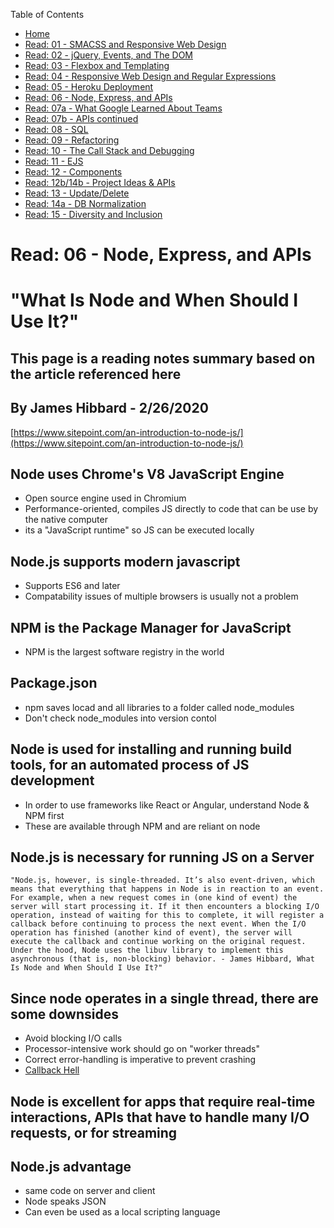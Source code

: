 Table of Contents
* [Home](https://nickmagruder.github.io/reading-notes/)
* [Read: 01 - SMACSS and Responsive Web Design](read_301-01.md)
* [Read: 02 - jQuery, Events, and The DOM](read_301-02.md)
* [Read: 03 - Flexbox and Templating](read_301-03.md)
* [Read: 04 - Responsive Web Design and Regular Expressions](read_301-04.md)
* [Read: 05 - Heroku Deployment](read_301-05.md)
* [Read: 06 - Node, Express, and APIs](read_301-06.md)
* [Read: 07a - What Google Learned About Teams](read_301-07a.md)
* [Read: 07b - APIs continued](read_301-07b.md)
* [Read: 08 - SQL](read_301-08.md)
* [Read: 09 - Refactoring](read_301-09.md)
* [Read: 10 - The Call Stack and Debugging](read_301-10.md)
* [Read: 11 - EJS](read_301-11.md)
* [Read: 12 - Components](read_301-12.md)
* [Read: 12b/14b - Project Ideas & APIs](read_301-12b.md)
* [Read: 13 - Update/Delete](read_301-13.md)
* [Read: 14a - DB Normalization](read_301-14a.md)
* [Read: 15 - Diversity and Inclusion](read_301-15.md)

# Read: 06 - Node, Express, and APIs

# "What Is Node and When Should I Use It?"
## This page is a reading notes summary based on the article referenced here
## By James Hibbard - 2/26/2020
[https://www.sitepoint.com/an-introduction-to-node-js/](https://www.sitepoint.com/an-introduction-to-node-js/)

## Node uses Chrome's V8 JavaScript Engine
* Open source engine used in Chromium
* Performance-oriented, compiles JS directly to code that can be use by the native computer
* its a "JavaScript runtime" so JS can be executed locally


## Node.js supports modern javascript
* Supports ES6 and later
* Compatability issues of multiple browsers is usually not a problem

## NPM is the Package Manager for JavaScript
* NPM is the largest software registry in the world

## Package.json
* npm saves locad and all libraries to a folder  called node_modules
* Don't check node_modules into version contol

## Node is used for installing and running build tools, for an automated process of JS development
* In order to use frameworks like React or Angular, understand Node & NPM first
* These are available through NPM and are reliant on node

## Node.js is necessary for running JS on a Server

```
"Node.js, however, is single-threaded. It’s also event-driven, which means that everything that happens in Node is in reaction to an event. For example, when a new request comes in (one kind of event) the server will start processing it. If it then encounters a blocking I/O operation, instead of waiting for this to complete, it will register a callback before continuing to process the next event. When the I/O operation has finished (another kind of event), the server will execute the callback and continue working on the original request. Under the hood, Node uses the libuv library to implement this asynchronous (that is, non-blocking) behavior. - James Hibbard, What Is Node and When Should I Use It?"
```

## Since node operates in a single thread, there are some downsides
* Avoid blocking I/O calls
* Processor-intensive work should go on "worker threads"
* Correct error-handling is imperative to prevent crashing
* [Callback Hell](http://callbackhell.com/)

## Node is excellent for apps that require real-time interactions, APIs that have to handle many I/O requests, or for streaming

## Node.js advantage

* same code on server and client 
* Node speaks JSON
* Can even be used as a local scripting language
